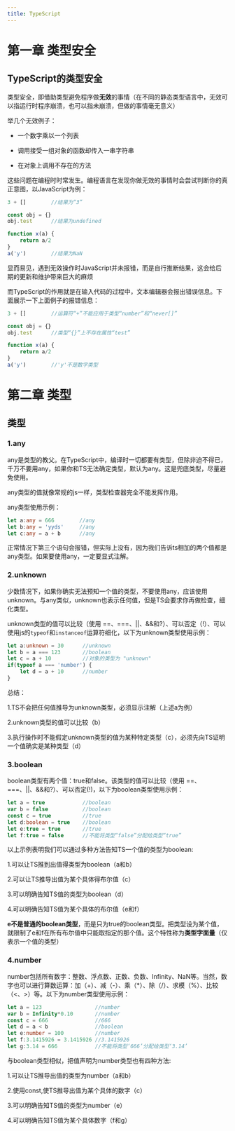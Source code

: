 ```yaml
---
title: TypeScript
---
```


第一章 类型安全
===  

## TypeScript的类型安全

类型安全，即借助类型避免程序做**无效**的事情（在不同的静态类型语言中，无效可以指运行时程序崩溃，也可以指未崩溃，但做的事情毫无意义）

举几个无效例子：  
- 一个数字乘以一个列表  

- 调用接受一组对象的函数却传入一串字符串  

- 在对象上调用不存在的方法  

这些问题在编程时时常发生。编程语言在发现你做无效的事情时会尝试判断你的真正意图，以JavaScript为例：

```js
3 + []        //结果为“3”

const obj = {}
obj.test      //结果为undefined

function x(a) {
    return a/2
}
a('y')        //结果为NaN
```  

显而易见，遇到无效操作时JavaScript并未报错，而是自行推断结果，这会给后期的更新和维护带来巨大的麻烦  

而TypeScript的作用就是在输入代码的过程中，文本编辑器会报出错误信息。下面展示一下上面例子的报错信息：  

```js
3 + []        //运算符“+”不能应用于类型“number”和“never[]”

const obj = {}
obj.test      //类型“{}”上不存在属性“test”

function x(a) {
    return a/2
}
a('y')        //'y'不是数字类型
```  

第二章 类型
===  

## 类型  


### 1.any  

any是类型的教父。在TypeScript中，编译时一切都要有类型，但除非迫不得已，千万不要用any，如果你和TS无法确定类型，默认为any。这是兜底类型，尽量避免使用。  

any类型的值就像常规的js一样，类型检查器完全不能发挥作用。  

any类型使用示例：  

```ts
let a:any = 666        //any
let b:any = 'yyds'     //any
let c:any = a + b      //any
```  

正常情况下第三个语句会报错，但实际上没有，因为我们告诉ts相加的两个值都是any类型。如果要使用any，一定要显式注解。  

### 2.unknown  

少数情况下，如果你确实无法预知一个值的类型，不要使用any，应该使用unknown。与any类似，unknown也表示任何值，但是TS会要求你再做检查，细化类型。  

unknown类型的值可以比较（使用 ==、===、||、&&和?）、可以否定（!）、可以使用js的`typeof`和`instanceof`运算符细化，以下为unknown类型使用示例：  

```ts
let a:unknown = 30      //unknown
let b = a === 123       //boolean
let c = a + 10          //对象的类型为 "unknown"
if(typeof a === 'number') {
    let d = a + 10      //number
}
```  

总结：  

1.TS不会把任何值推导为unknown类型，必须显示注解（上述a为例）  

2.unknown类型的值可以比较（b）  

3.执行操作时不能假定unknown类型的值为某种特定类型（c），必须先向TS证明一个值确实是某种类型（d）  

### 3.boolean  

boolean类型有两个值：true和false。该类型的值可以比较（使用 ==、===、||、&&和?）、可以否定(!)，以下为boolean类型使用示例：  

```ts
let a = true            //boolean
var b = false           //boolean
const c = true          //true
let d:boolean = true    //boolean
let e:true = true       //true
let f:true = false      //不能将类型“false”分配给类型“true”
```  

以上示例表明我们可以通过多种方法告知TS一个值的类型为boolean:  

1.可以让TS推到出值得类型为boolean（a和b）  

2.可以让TS推导出值为某个具体得布尔值（c）  

3.可以明确告知TS值的类型为boolean（d）  

4.可以明确告知TS值为某个具体的布尔值（e和f）  

**e不是普通的boolean类型**，而是只为true的boolean类型。把类型设为某个值，就限制了e和f在所有布尔值中只能取指定的那个值。这个特性称为**类型字面量**（仅表示一个值的类型）  

### 4.number  

number包括所有数字：整数、浮点数、正数、负数、Infinity、NaN等。当然，数字也可以进行算数运算：加（+）、减（-）、乘（*）、除（/）、求模（%）、比较（<、>）等。以下为number类型使用示例：  

```ts
let a = 123                 //number
var b = Infinity*0.10       //number
const c = 666               //666
let d = a < b               //boolean
let e:number = 100          //number
let f:3.1415926 = 3.1415926 //3.1415926
let g:3.14 = 666            //不能将类型‘666’分配给类型‘3.14’
```  

与boolean类型相似，把值声明为number类型也有四种方法:

1.可以让TS推导出值的类型为number（a和b） 

2.使用const,使TS推导出值为某个具体的数字（c）  

3.可以明确告知TS值的类型为number（e）  

4.可以明确告知TS值为某个具体数字（f和g）
